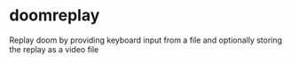# doomreplay

Replay doom by providing keyboard input from a file and optionally storing the replay as a video file
